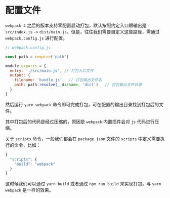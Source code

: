 # 配置文件

`webpack 4` 之后的版本支持零配置启动打包，默认按照约定入口跟输出是 `src/index.js` `->` `dist/main.js`。但是，往往我们需要自定义这些路径，需通过 `webpack.config.js` 进行配置。

```javascript
// webpack.config.js

const path = require('path')

module.exports = {
  entry: './src/main.js', // 打包入口文件
  output: {
    filename: 'bundle.js',  // 打包输出文件名
    path: path.resolve(__dirname, 'dist')   // 打包输出文件目录
  }
}
```

然后运行 `yarn webpack` 命令即可完成打包，可在配置的输出目录找到打包后的文件。

其中打包后的代码是经过压缩的，原因是 `webpack` 内置插件会对 `js` 代码进行压缩。

关于 `scripts` 命令，一般我们都会在 `package.json` 文件的 `scripts` 中定义需要执行的命令，比如：

```javascript
{
  "scripts": {
    "build": "webpack"
  }
}
```

这时候我们可以通过 `yarn build` 或者通过 `npm run build` 来实现打包，与 `yarn webpack` 是一样的效果。

